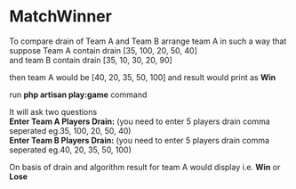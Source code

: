 # MatchWinner

To compare drain of Team A and Team B
arrange team A in such a way that suppose Team A contain drain [35, 100, 20, 50, 40]
<br>and team B contain drain [35, 10, 30, 20, 90]

then team A would be [40, 20, 35, 50, 100] and result would print as <b>Win</b>

run <b>php artisan play:game</b> command

It will ask two questions
<br><b>Enter Team A Players Drain:</b> (you need to enter 5 players drain comma seperated eg.35, 100, 20, 50, 40)
<br><b>Enter Team B Players Drain:</b> (you need to enter 5 players drain comma seperated eg.40, 20, 35, 50, 100)

On basis of drain and algorithm result for team A would display i.e. <b>Win</b> or <b>Lose</b>
